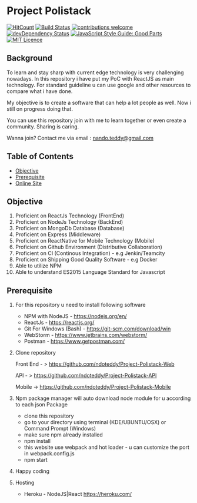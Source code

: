 # Project Polistack


[![HitCount](http://hits.dwyl.io/ndoteddy/https://github.com/ndoteddy/Project-Polistack-Web.git.svg)](http://hits.dwyl.io/ndoteddy/https://github.com/ndoteddy/Project-Polistack-Web.git) [![Build Status](https://travis-ci.org/ndoteddy/Project-Polistack-Web.svg?branch=master)](https://travis-ci.org/ndoteddy/Project-Polistack-Web) [![contributions welcome](https://img.shields.io/badge/contributions-welcome-brightgreen.svg?style=flat)](https://github.com/ndoteddy/Project-Polistack-Web/issues) [![devDependency Status](https://david-dm.org/ndoteddy/Project-Polistack-Web.svg)](https://david-dm.org/ndoteddy/Project-Polistack-Web) [![JavaScript Style Guide: Good Parts](https://img.shields.io/badge/code%20style-goodparts-brightgreen.svg?style=flat)](https://github.com/ndoteddy/Project-Polistack-Web/oodparts "JavaScript The Good Parts") 
[![MIT Licence](https://badges.frapsoft.com/os/mit/mit.png?v=103)](https://opensource.org/licenses/mit-license.php)  

## Background
To learn and stay sharp with current edge technology is very challenging nowadays.
In this repository i have put my PoC with ReactJS as main technology. For standard guideline u can use google and other resources
to compare what i have done.

My objective is to create a software that can help a lot people as well. Now i still on progress doing that. 

You can use this repository join with me to learn together or even create a community. Sharing is caring.

Wanna join? Contact me via email :
nando.teddy@gmail.com



## Table of Contents
* [Objective](#objective)
* [Prerequisite](#prerequisite)
* [Online Site](#onlinesite)

## Objective

1. Proficient on ReactJs Technology (FrontEnd)
2. Proficient on NodeJs Technology (BackEnd)
3. Proficient on MongoDb Database (Database)
4. Proficient on Express (Middleware)
5. Proficient on ReactNative for Mobile Technology (Mobile) 
6. Proficient on Github Environment (Distributive Collaboration)
7. Proficient on CI (Continous Integration) - e.g Jenkin/Teamcity
8. Proficient on Shipping Good Quality Software - e.g Docker
9. Able to utilize NPM 
10. Able to understand ES2015 Language Standard for Javascript

## Prerequisite

1.  For this repository u need to install following software 
    - NPM with NodeJS - https://nodejs.org/en/    
    - ReactJs - https://reactjs.org/
    - Git For Windows (Bash) - https://git-scm.com/download/win
    - WebStorm - https://www.jetbrains.com/webstorm/    
    - Postman - https://www.getpostman.com/
    
2. Clone repository

    Front End - > https://github.com/ndoteddy/Project-Polistack-Web
    
    API - > https://github.com/ndoteddy/Project-Polistack-API
    
    Mobile -> https://github.com/ndoteddy/Project-Polistack-Mobile
    
3.  Npm package manager will auto download node module for u according to each json Package
     - clone this repository
     - go to your directory using terminal (KDE/UBUNTU/OSX) or Command Prompt (Windows) 
     - make sure npm already installed
     - npm install
     - this website use webpack and hot loader - u can customize the port in webpack.config.js     
     - npm start
     
4. Happy coding

5. Hosting    
    - Heroku - NodeJS|React https://heroku.com/



 
 

